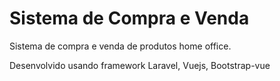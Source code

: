 <h1>Sistema de Compra e Venda</h1>
Sistema de compra e venda de produtos home office.

Desenvolvido usando framework Laravel, Vuejs, Bootstrap-vue
